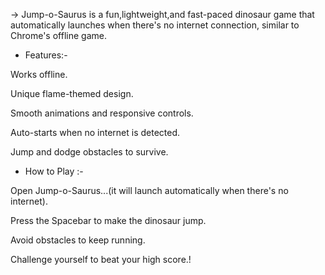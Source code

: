 -> Jump-o-Saurus is a fun,lightweight,and fast-paced dinosaur game that automatically launches when there's no internet connection, similar to Chrome's offline game.

* Features:-

Works offline.

Unique flame-themed design.

Smooth animations and responsive controls.

Auto-starts when no internet is detected.

Jump and dodge obstacles to survive.

* How to Play :-

Open Jump-o-Saurus...(it will launch automatically when there's no internet).

Press the Spacebar to make the dinosaur jump.

Avoid obstacles to keep running.

Challenge yourself to beat your high score.!
